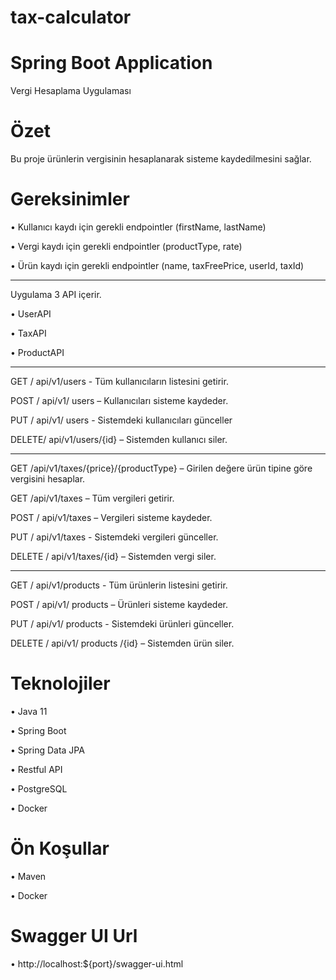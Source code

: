 # tax-calculator

# Spring Boot Application

Vergi Hesaplama Uygulaması

  
# Özet

Bu proje ürünlerin vergisinin hesaplanarak sisteme kaydedilmesini sağlar.

# Gereksinimler

• Kullanıcı kaydı için gerekli endpointler (firstName, lastName)

• Vergi kaydı için gerekli endpointler (productType, rate)

• Ürün kaydı için gerekli endpointler (name, taxFreePrice, userId, taxId)
___

   Uygulama 3 API içerir.
  
• UserAPI

• TaxAPI

• ProductAPI
___

  GET / api/v1/users - Tüm kullanıcıların listesini getirir.
  
  POST / api/v1/ users – Kullanıcıları sisteme kaydeder.
  
  PUT / api/v1/ users  - Sistemdeki kullanıcıları günceller
  
  DELETE/ api/v1/users/{id} – Sistemden kullanıcı siler.
  ___

  GET /api/v1/taxes/{price}/{productType} – Girilen değere ürün tipine göre vergisini hesaplar.
  
  GET /api/v1/taxes – Tüm vergileri getirir.
  
  POST / api/v1/taxes – Vergileri sisteme kaydeder.
  
  PUT / api/v1/taxes - Sistemdeki vergileri günceller.
  
  DELETE / api/v1/taxes/{id} – Sistemden vergi siler.
  ___
  
  GET / api/v1/products - Tüm ürünlerin listesini getirir.
  
  POST / api/v1/ products – Ürünleri sisteme kaydeder.
  
  PUT / api/v1/ products - Sistemdeki ürünleri günceller.
  
  DELETE / api/v1/ products /{id} – Sistemden ürün siler.

# Teknolojiler

• Java 11

• Spring Boot

• Spring Data JPA

• Restful API 

• PostgreSQL

• Docker


# Ön Koşullar

• Maven

• Docker

# Swagger UI Url

• http://localhost:${port}/swagger-ui.html

  
